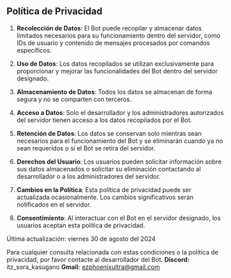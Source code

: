 ## Política de Privacidad

1. **Recolección de Datos**: El Bot puede recopilar y almacenar datos limitados necesarios para su funcionamiento dentro del servidor, como IDs de usuario y contenido de mensajes procesados por comandos específicos.

2. **Uso de Datos**: Los datos recopilados se utilizan exclusivamente para proporcionar y mejorar las funcionalidades del Bot dentro del servidor designado.

3. **Almacenamiento de Datos**: Todos los datos se almacenan de forma segura y no se comparten con terceros.

4. **Acceso a Datos**: Solo el desarrollador y los administradores autorizados del servidor tienen acceso a los datos recopilados por el Bot.

5. **Retención de Datos**: Los datos se conservan solo mientras sean necesarios para el funcionamiento del Bot y se eliminarán cuando ya no sean requeridos o si el Bot se retira del servidor.

6. **Derechos del Usuario**: Los usuarios pueden solicitar información sobre sus datos almacenados o solicitar su eliminación contactando al desarrollador o a los administradores del servidor.

7. **Cambios en la Política**: Esta política de privacidad puede ser actualizada ocasionalmente. Los cambios significativos serán notificados en el servidor.

8. **Consentimiento**: Al interactuar con el Bot en el servidor designado, los usuarios aceptan esta política de privacidad.

Última actualización: viernes 30 de agosto del 2024

Para cualquier consulta relacionada con estas condiciones o la política de privacidad, por favor contacte al desarrollador del Bot.
**Discord:** itz_sora_kasugano
**Gmail:** ezphoenixultra@gmail.com
